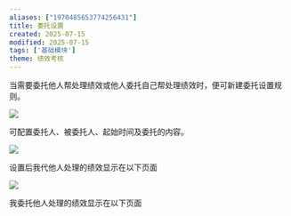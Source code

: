 ```yaml
---
aliases: ["1970485653774256431"]
title: 委托设置
created: 2025-07-15
modified: 2025-07-15
tags: ['基础模块']
theme: 绩效考核
---
```


当需要委托他人帮处理绩效或他人委托自己帮处理绩效时，便可新建委托设置规则。

![](https://myhelpdoc.oss-cn-heyuan.aliyuncs.com/mdimages/ba909c5583e780c547ad33ba4e71a61b.jpg)

可配置委托人、被委托人、起始时间及委托的内容。

![](https://myhelpdoc.oss-cn-heyuan.aliyuncs.com/mdimages/ce59fd81ad90808535b088ecbcca04fe.jpg)

设置后我代他人处理的绩效显示在以下页面

![](https://myhelpdoc.oss-cn-heyuan.aliyuncs.com/mdimages/e4952f77345a58be09987b8ea8cabd38.jpg)

我委托他人处理的绩效显示在以下页面

